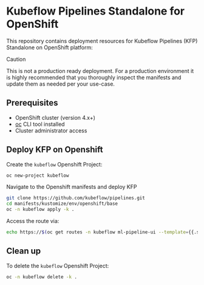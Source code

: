 # Kubeflow Pipelines Standalone for OpenShift

This repository contains deployment resources for Kubeflow Pipelines (KFP) Standalone on OpenShift platform:

> [!Caution]
> This is not a production ready deployment. For a production environment it is highly recommended that you thoroughly inspect the manifests and update them as needed per your use-case.

## Prerequisites

- OpenShift cluster (version 4.x+)
- [oc] CLI tool installed
- Cluster administrator access

## Deploy KFP on Openshift

Create the `kubeflow` Openshift Project:

```bash
oc new-project kubeflow
```

Navigate to the Openshift manifests and deploy KFP

```bash
git clone https://github.com/kubeflow/pipelines.git
cd manifests/kustomize/env/openshift/base
oc -n kubeflow apply -k .
```

Access the route via:

```bash
echo https://$(oc get routes -n kubeflow ml-pipeline-ui --template={{.spec.host}})
```

## Clean up

To delete the `kubeflow` Openshift Project:

```bash
oc -n kubeflow delete -k .
```

[oc]: https://docs.redhat.com/en/documentation/openshift_container_platform/latest/html/cli_tools/openshift-cli-oc

